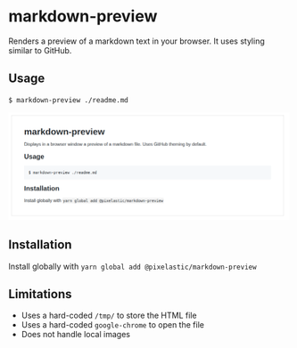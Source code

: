 # markdown-preview

Renders a preview of a markdown text in your browser. It uses styling similar to
GitHub.

## Usage

```sh
$ markdown-preview ./readme.md
```

![Preview](./screenshot.png)

## Installation

Install globally with `yarn global add @pixelastic/markdown-preview`

## Limitations

- Uses a hard-coded `/tmp/` to store the HTML file
- Uses a hard-coded `google-chrome` to open the file
- Does not handle local images

